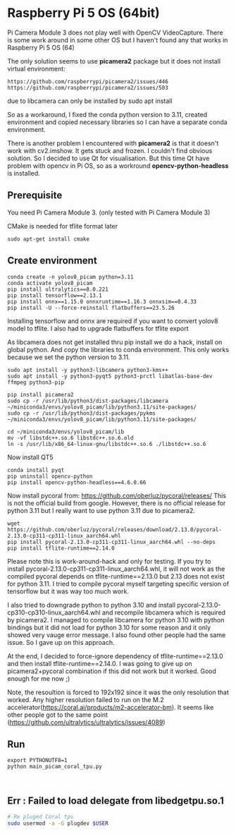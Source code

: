 # Raspberry Pi 5 OS (64bit)
Pi Camera Module 3 does not play well with OpenCV VideoCapture. There is some work around in some other OS but I haven't found any that works in Raspberry Pi 5 OS (64)

The only solution seems to use **picamera2** package but it does not install virtual environment:
```
https://github.com/raspberrypi/picamera2/issues/446
https://github.com/raspberrypi/picamera2/issues/503
```
due to libcamera can only be installed by sudo apt install

So as a workaround, I fixed the conda python version to 3.11, created environment 
and copied necessary libraries so I can have a separate conda environment.

There is another problem I encountered with **picamera2** is that it doesn't work with cv2.imshow. It gets stuck and frozen. I couldn't find obvious solution. So I decided to use Qt for visualisation.
But this time Qt have problem with opencv in Pi OS, so as a workround **opencv-python-headless** is installed.


## Prerequisite
You need Pi Camera Module 3. (only tested with Pi Camera Module 3)

CMake is needed for tflite format later
````
sudo apt-get install cmake 
````

## Create environment
````
conda create -n yolov8_picam python=3.11
conda activate yolov8_picam
pip install ultralytics==8.0.221
pip install tensorflow==2.13.1
pip install onnx==1.15.0 onnxruntime==1.16.3 onnxsim==0.4.33
pip install -U --force-reinstall flatbuffers==23.5.26
````

Installing tensorflow and onnx are required if you want to convert yolov8 model to tflite.
I also had to upgrade flatbuffers for tflite export

As libcamera does not get installed thru pip install we do a hack, install on global python.
And copy the libraries to conda environment. This only works because we set the python version to 3.11.


```
sudo apt install -y python3-libcamera python3-kms++
sudo apt install -y python3-pyqt5 python3-prctl libatlas-base-dev ffmpeg python3-pip
```

```
pip install picamera2
sudo cp -r /usr/lib/python3/dist-packages/libcamera ~/miniconda3/envs/yolov8_picam/lib/python3.11/site-packages/
sudo cp -r /usr/lib/python3/dist-packages/pykms ~/miniconda3/envs/yolov8_picam/lib/python3.11/site-packages/

cd ~/miniconda3/envs/yolov8_picam/lib
mv -vf libstdc++.so.6 libstdc++.so.6.old
ln -s /usr/lib/x86_64-linux-gnu/libstdc++.so.6 ./libstdc++.so.6
```

Now install QT5

```
conda install pyqt
pip uninstall opencv-python
pip install opencv-python-headless==4.6.0.66
```

Now install pycoral from: https://github.com/oberluz/pycoral/releases/
This is not the official build from google. However, there is no official release for python 3.11 but I really want to use python 3.11 due to picamera2.


```
wget https://github.com/oberluz/pycoral/releases/download/2.13.0/pycoral-2.13.0-cp311-cp311-linux_aarch64.whl
pip install pycoral-2.13.0-cp311-cp311-linux_aarch64.whl --no-deps
pip install tflite-runtime==2.14.0
```

Please note this is work-around-hack and only for testing. If you try to install pycoral-2.13.0-cp311-cp311-linux_aarch64.whl, it will not work as the compiled pycoral depends on tflite-runtime==2.13.0 but 2.13 does not exist for python 3.11. I tried to compile pycoral myself targeting specific version of tensorflow but it was way too much work.


I also tried to downgrade python to python 3.10 and install pycoral-2.13.0-cp310-cp310-linux_aarch64.whl
and recompile libcamera which is required by picamera2. I managed to compile libcamera for python 3.10 with python bindings but it did not load for python 3.10 for some reason and it only showed very vauge error message. I also found other people had the same issue. So I gave up on this approach.

At the end, I decided to force-ignore dependency of tflite-runtime==2.13.0 and then install tflite-runtime==2.14.0. I was going to give up on picamera2+pycoral combination if this did not work but it worked.
Good enough for me now ;)


Note, the resoultion is forced to 192x192 since it was the only resolution that worked. Any higher resolution failed to run on the M.2 accelerator(https://coral.ai/products/m2-accelerator-bm).
It seems like other people got to the same point (https://github.com/ultralytics/ultralytics/issues/4089)

## Run 
```
export PYTHONUTF8=1 
python main_picam_coral_tpu.py



```

## Err : Failed to load delegate from libedgetpu.so.1
```bash
# Re pluged Coral tpu 
sudo usermod -a -G plugdev $USER
```
